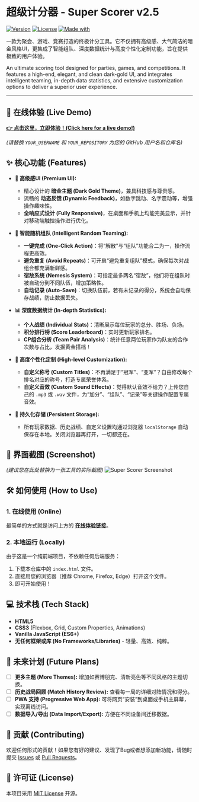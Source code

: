# 超级计分器 - Super Scorer v2.5

[![Version](https://img.shields.io/badge/version-v2.5-brightgreen.svg)](https://github.com/YOUR_USERNAME/YOUR_REPOSITORY)
[![License](https://img.shields.io/badge/license-MIT-blue.svg)](./LICENSE)
[![Made with](https://img.shields.io/badge/made%20with-Vanilla%20JS-yellow.svg)](https://developer.mozilla.org/en-US/docs/Web/JavaScript)

一款为聚会、游戏、竞赛打造的终极计分工具。它不仅拥有高级感、大气简洁的暗金风格UI，更集成了智能组队、深度数据统计与高度个性化定制功能，旨在提供极致的用户体验。

An ultimate scoring tool designed for parties, games, and competitions. It features a high-end, elegant, and clean dark-gold UI, and integrates intelligent teaming, in-depth data statistics, and extensive customization options to deliver a superior user experience.

---

## 🚀 在线体验 (Live Demo)

**[👉 点击这里，立即体验！(Click here for a live demo!)](https://YOUR_USERNAME.github.io/YOUR_REPOSITORY/)**

*(请替换 `YOUR_USERNAME` 和 `YOUR_REPOSITORY` 为您的 GitHub 用户名和仓库名)*

## ✨ 核心功能 (Features)

*   **🎨 高级感UI (Premium UI):**
    *   精心设计的 **暗金主题 (Dark Gold Theme)**，兼具科技感与尊贵感。
    *   流畅的 **动态反馈 (Dynamic Feedback)**，如数字跳动、名字震动等，增强操作趣味性。
    *   **全响应式设计 (Fully Responsive)**，在桌面和手机上均能完美显示，并针对移动端触控操作进行优化。

*   **🧠 智能随机组队 (Intelligent Random Teaming):**
    *   **一键完成 (One-Click Action)**：将“解散”与“组队”功能合二为一，操作流程更高效。
    *   **避免重复 (Avoid Repeats)**：可开启“避免重复组队”模式，确保每次对战组合都充满新鲜感。
    *   **宿敌系统 (Nemesis System)**：可指定最多两名“宿敌”，他们将在组队时被自动分到不同队伍，增加策略性。
    *   **自动记录 (Auto-Save)**：切换队伍前，若有未记录的得分，系统会自动保存战绩，防止数据丢失。

*   **📊 深度数据统计 (In-depth Statistics):**
    *   **个人战绩 (Individual Stats)**：清晰展示每位玩家的总分、胜场、负场。
    *   **积分排行榜 (Score Leaderboard)**：实时更新玩家排名。
    *   **CP组合分析 (Team Pair Analysis)**：统计任意两位玩家作为队友的合作次数与占比，发掘黄金搭档！

*   **🔧 高度个性化定制 (High-level Customization):**
    *   **自定义称号 (Custom Titles)**：不再满足于“冠军”、“亚军”？自由修改每个排名对应的称号，打造专属荣誉体系。
    *   **自定义音效 (Custom Sound Effects)**：觉得默认音效不给力？上传您自己的 `.mp3` 或 `.wav` 文件，为“加分”、“组队”、“记录”等关键操作配置专属音效。

*   **💾 持久化存储 (Persistent Storage):**
    *   所有玩家数据、历史战绩、自定义设置均通过浏览器 `localStorage` 自动保存在本地。关闭浏览器再打开，一切都还在。

## 📸 界面截图 (Screenshot)

*(建议您在此处替换为一张工具的实际截图)*
![Super Scorer Screenshot](https://via.placeholder.com/600x400.png?text=Super+Scorer+v2.5+Screenshot)

## 🛠️ 如何使用 (How to Use)

### 1. 在线使用 (Online)
最简单的方式就是访问上方的 **[在线体验链接](https://YOUR_USERNAME.github.io/YOUR_REPOSITORY/)**。

### 2. 本地运行 (Locally)
由于这是一个纯前端项目，不依赖任何后端服务：
1.  下载本仓库中的 `index.html` 文件。
2.  直接用您的浏览器（推荐 Chrome, Firefox, Edge）打开这个文件。
3.  即可开始使用！

## 💻 技术栈 (Tech Stack)

*   **HTML5**
*   **CSS3** (Flexbox, Grid, Custom Properties, Animations)
*   **Vanilla JavaScript (ES6+)**
*   **无任何框架或库 (No Frameworks/Libraries)** - 轻量、高效、纯粹。

## 📝 未来计划 (Future Plans)

- [ ]  **更多主题 (More Themes):** 增加如赛博朋克、清新亮色等不同风格的主题切换。
- [ ]  **历史战局回顾 (Match History Review):** 查看每一局的详细对阵情况和得分。
- [ ]  **PWA 支持 (Progressive Web App):** 可将网页“安装”到桌面或手机主屏幕，实现离线访问。
- [ ]  **数据导入/导出 (Data Import/Export):** 方便在不同设备间迁移数据。

## 🤝 贡献 (Contributing)

欢迎任何形式的贡献！如果您有好的建议、发现了Bug或者想添加新功能，请随时提交 [Issues](https://github.com/YOUR_USERNAME/YOUR_REPOSITORY/issues) 或 [Pull Requests](https://github.com/YOUR_USERNAME/YOUR_REPOSITORY/pulls)。

## 📄 许可证 (License)

本项目采用 [MIT License](./LICENSE) 开源。
